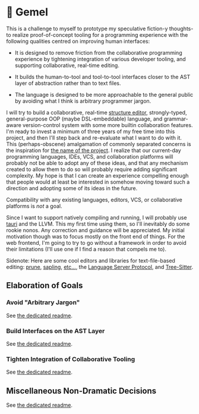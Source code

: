 # 🌳 Gemel

This is a challenge to myself to prototype my speculative fiction-y thoughts- to realize proof-of-concept tooling for a programming experience with the following qualities centred on improving human interfaces:

- It is designed to remove friction from the collaborative programming experience by tightening integration of various developer tooling, and supporting collaborative, real-time editing.

- It builds the human-to-tool and tool-to-tool interfaces closer to the AST layer of abstraction rather than to text files.

- The language is designed to be more approachable to the general public by avoiding what I think is arbitrary programmer jargon.

I will try to build a collaborative, real-time [structure editor](https://wikipedia.org/wiki/Structure_editor), strongly-typed, general-purpose OOP (maybe DSL-embeddable) language, and grammar-aware version-control system with some more builtin collaboration features. I'm ready to invest a minimum of three years of my free time into this project, and then I'll step back and re-evaluate what I want to do with it. This (perhaps-obscene) amalgamation of commonly separated concerns is the inspiration for [the name of the project](https://wikipedia.org/wiki/Inosculation). I realize that our current-day programming languages, IDEs, VCS, and collaboration platforms will probably not be able to adopt any of these ideas, and that any mechanism created to allow them to do so will probably require adding significant complexity. My hope is that I can create an experience compelling enough that people would at least be interested in somehow moving toward such a direction and adopting some of its ideas in the future.

Compatibility with any existing languages, editors, VCS, or collaborative platforms is _not_ a goal.

Since I want to support natively compiling and running, I will probably use [tauri](https://github.com/tauri-apps/tauri) and the LLVM. This my first time using them, so I'll inevitably do some rookie nonos. Any correction and guidance will be appreciated. My initial motivation though was to focus mostly on the front end of things. For the web frontend, I'm going to try to go without a framework in order to avoid their limitations (I'll use one if I find a reason that compels me to).

Sidenote: Here are some cool editors and libraries for text-file-based editing: [prune](https://www.facebook.com/notes/994298340981590/), [sapling](https://github.com/kneasle/sapling), [etc...](https://www.reddit.com/r/nosyntax/wiki/projects), the [Language Server Protocol](https://microsoft.github.io/language-server-protocol/), and [Tree-Sitter](https://tree-sitter.github.io/tree-sitter/).

## Elaboration of Goals

### Avoid "Arbitrary Jargon"

See [the dedicated readme](doc/design/terminology.md).

### Build Interfaces on the AST Layer

See [the dedicated readme](doc/design/ast.md).

### Tighten Integration of Collaborative Tooling

See [the dedicated readme](doc/design/collaboration.md).

## Miscellaneous Non-Dramatic Decisions

See [the dedicated readme](doc/design/non-dramatic.md).
